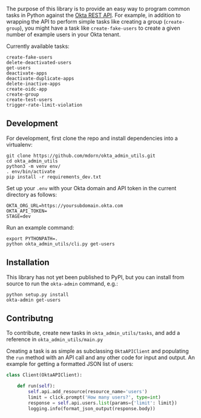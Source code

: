 The purpose of this library is to provide an easy way to program common tasks in Python against the [Okta REST API](https://developer.okta.com/docs/reference/). For example, in addition to wrapping the API to perform simple tasks like creating a group (`create-group`), you might have a task like `create-fake-users` to create a given number of example users in your Okta tenant.

Currently available tasks:

```
create-fake-users
delete-deactivated-users
get-users
deactivate-apps
deactivate-duplicate-apps
delete-inactive-apps
create-oidc-app
create-group
create-test-users
trigger-rate-limit-violation
```

## Development

For development, first clone the repo and install dependencies into a virtualenv:

    git clone https://github.com/mdorn/okta_admin_utils.git
    cd okta_admin_utils
    python3 -m venv env/
    . env/bin/activate
    pip install -r requirements_dev.txt

Set up your `.env` with your Okta domain and API token in the current directory as follows:

    OKTA_ORG_URL=https://yoursubdomain.okta.com
    OKTA_API_TOKEN=
    STAGE=dev

Run an example command:

    export PYTHONPATH=.
    python okta_admin_utils/cli.py get-users

## Installation

This library has not yet been published to PyPI, but you can install from source to run the `okta-admin` command, e.g.:

    python setup.py install
    okta-admin get-users

## Contributng

To contribute, create new tasks in `okta_admin_utils/tasks`, and add a reference in `okta_admin_utils/main.py`

Creating a task is as simple as subclassing `OktaAPIClient` and populating the `run` method with an API call and any other code for input and output. An example for getting a formatted JSON list of users:

```python
class Client(OktaAPIClient):

    def run(self):
        self.api.add_resource(resource_name='users')
        limit = click.prompt('How many users?', type=int)
        response = self.api.users.list(params={'limit': limit})
        logging.info(format_json_output(response.body))
```
